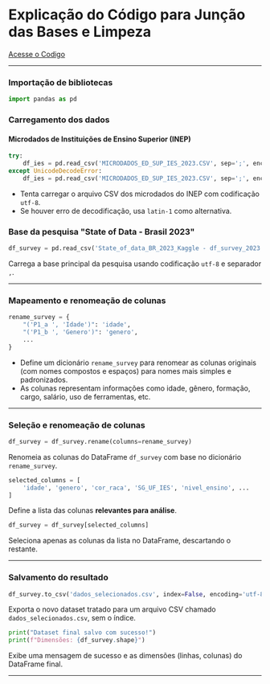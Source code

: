
# Explicação do Código para Junção das Bases e Limpeza
[Acesse o Codigo ](/src/Codigo_Juncao/JuncaoDeBases.ipynb)


---

###  Importação de bibliotecas

```python
import pandas as pd
```


###  Carregamento dos dados

####  Microdados de Instituições de Ensino Superior (INEP)

```python
try:
    df_ies = pd.read_csv('MICRODADOS_ED_SUP_IES_2023.CSV', sep=';', encoding='utf-8')
except UnicodeDecodeError:
    df_ies = pd.read_csv('MICRODADOS_ED_SUP_IES_2023.CSV', sep=';', encoding='latin-1')
```

* Tenta carregar o arquivo CSV dos microdados do INEP com codificação `utf-8`.
* Se houver erro de decodificação, usa `latin-1` como alternativa.

###  Base da pesquisa "State of Data - Brasil 2023"

```python
df_survey = pd.read_csv('State_of_data_BR_2023_Kaggle - df_survey_2023.csv', sep=',', encoding='utf-8')
```

Carrega a base principal da pesquisa usando codificação `utf-8` e separador `,`.

---

###  Mapeamento e renomeação de colunas

```python
rename_survey = {
    "('P1_a ', 'Idade')": 'idade',
    "('P1_b ', 'Genero')": 'genero',
    ...
}
```

* Define um dicionário `rename_survey` para renomear as colunas originais (com nomes compostos e espaços) para nomes mais simples e padronizados.
* As colunas representam informações como idade, gênero, formação, cargo, salário, uso de ferramentas, etc.

---

###  Seleção e renomeação de colunas

```python
df_survey = df_survey.rename(columns=rename_survey)
```

Renomeia as colunas do DataFrame `df_survey` com base no dicionário `rename_survey`.

```python
selected_columns = [
    'idade', 'genero', 'cor_raca', 'SG_UF_IES', 'nivel_ensino', ...
]
```

Define a lista das colunas **relevantes para análise**.

```python
df_survey = df_survey[selected_columns]
```

Seleciona apenas as colunas da lista no DataFrame, descartando o restante.

---

###  Salvamento do resultado

```python
df_survey.to_csv('dados_selecionados.csv', index=False, encoding='utf-8')
```

Exporta o novo dataset tratado para um arquivo CSV chamado `dados_selecionados.csv`, sem o índice.

```python
print("Dataset final salvo com sucesso!")
print(f"Dimensões: {df_survey.shape}")
```

Exibe uma mensagem de sucesso e as dimensões (linhas, colunas) do DataFrame final.

---
